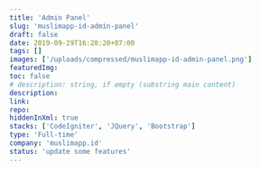 ```yaml
---
title: 'Admin Panel'
slug: 'muslimapp-id-admin-panel'
draft: false
date: 2019-09-29T16:28:20+07:00
tags: []
images: ['/uploads/compressed/muslimapp-id-admin-panel.png']
featuredImg:
toc: false
# description: string, if empty (substring main content)
description:
link:
repo:
hiddenInXml: true
stacks: ['CodeIgniter', 'JQuery', 'Bootstrap']
type: 'Full-time'
company: 'muslimapp.id'
status: 'update some features'
---
```

